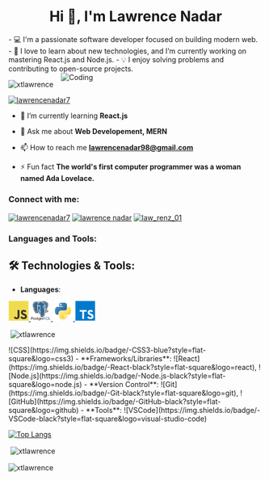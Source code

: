 <h1 align="center">Hi 👋, I'm Lawrence Nadar</h1>
<!-- <h3 align="center">💻 I'm a passionate software developer focused on building modern web. 🚀 I love to learn about new technologies, and I’m currently working on mastering React.js and Node.js. 💡 I enjoy solving problems and contributing to open-source projects.</h3> -->
- 💻 I'm a passionate software developer focused on building modern web.
- 🚀 I love to learn about new technologies, and I’m currently working on mastering React.js and Node.js.
- 💡 I enjoy solving problems and contributing to open-source projects.
<img align="right" alt="Coding" width="400" src="https://cdn.dribbble.com/users/1162077/screenshots/3848914/programmer.gif">

<p align="left"> <img src="https://komarev.com/ghpvc/?username=xtlawrence&label=Profile%20views&color=0e75b6&style=flat" alt="xtlawrence" /> </p>

<p align="left"> <a href="https://twitter.com/lawrencenadar7" target="blank"><img src="https://img.shields.io/twitter/follow/lawrencenadar7?logo=twitter&style=for-the-badge" alt="lawrencenadar7" /></a> </p>

- 🌱 I’m currently learning **React.js**

- 💬 Ask me about **Web Developement, MERN**

- 📫 How to reach me **lawrencenadar98@gmail.com**

- ⚡ Fun fact **The world's first computer programmer was a woman named Ada Lovelace.**

<h3 align="left">Connect with me:</h3>
<p align="left">
<a href="https://twitter.com/lawrencenadar7" target="blank"><img align="center" src="https://raw.githubusercontent.com/rahuldkjain/github-profile-readme-generator/master/src/images/icons/Social/twitter.svg" alt="lawrencenadar7" height="30" width="40" /></a>
<a href="https://linkedin.com/in/lawrence-nadar" target="blank"><img align="center" src="https://raw.githubusercontent.com/rahuldkjain/github-profile-readme-generator/master/src/images/icons/Social/linked-in-alt.svg" alt="lawrence nadar" height="30" width="40" /></a>
<a href="https://instagram.com/law_renz_01" target="blank"><img align="center" src="https://raw.githubusercontent.com/rahuldkjain/github-profile-readme-generator/master/src/images/icons/Social/instagram.svg" alt="law_renz_01" height="30" width="40" /></a>
</p>

<h3 align="left">Languages and Tools:</h3>

## 🛠️ Technologies & Tools:
- **Languages**: 
<p align="left"> 
<a href="https://developer.mozilla.org/en-US/docs/Web/JavaScript" target="_blank" rel="noreferrer"> 
<img src="https://raw.githubusercontent.com/devicons/devicon/master/icons/javascript/javascript-original.svg" alt="javascript" width="40" height="40"/> </a> 
<a href="https://www.postgresql.org" target="_blank" rel="noreferrer"> <img src="https://raw.githubusercontent.com/devicons/devicon/master/icons/postgresql/postgresql-original-wordmark.svg" alt="postgresql" width="40" height="40"/> </a> 
<a href="https://www.python.org" target="_blank" rel="noreferrer"> <img src="https://raw.githubusercontent.com/devicons/devicon/master/icons/python/python-original.svg" alt="python" width="40" height="40"/> </a> 
<a href="https://www.typescriptlang.org/" target="_blank" rel="noreferrer"> <img src="https://raw.githubusercontent.com/devicons/devicon/master/icons/typescript/typescript-original.svg" alt="typescript" width="40" height="40"/> </a> </p>

<p>&nbsp;<img align="center" src="https://github-readme-stats.vercel.app/api?username=xtlawrence&show_icons=true&locale=en" alt="xtlawrence" /></p>
![CSS](https://img.shields.io/badge/-CSS3-blue?style=flat-square&logo=css3)
- **Frameworks/Libraries**: ![React](https://img.shields.io/badge/-React-black?style=flat-square&logo=react), ![Node.js](https://img.shields.io/badge/-Node.js-black?style=flat-square&logo=node.js)
- **Version Control**: ![Git](https://img.shields.io/badge/-Git-black?style=flat-square&logo=git), ![GitHub](https://img.shields.io/badge/-GitHub-black?style=flat-square&logo=github)
- **Tools**: ![VSCode](https://img.shields.io/badge/-VSCode-black?style=flat-square&logo=visual-studio-code)


[![Top Langs](https://github-readme-stats.vercel.app/api/top-langs/?username=anuraghazra)](https://github.com/anuraghazra/github-readme-stats)
<p>&nbsp;<img align="center" src="https://github-readme-stats.vercel.app/api?username=xtlawrence&show_icons=true&locale=en" alt="xtlawrence" /></p>

<p><img align="center" src="https://github-readme-streak-stats.herokuapp.com/?user=xtlawrence&" alt="xtlawrence" /></p>
